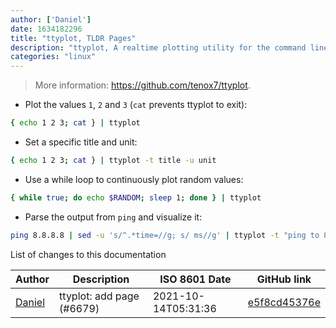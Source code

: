 ```yaml
---
author: ['Daniel']
date: 1634182296
title: "ttyplot, TLDR Pages"
description: "ttyplot, A realtime plotting utility for the command line with data input from stdin."
categories: "linux"
---
```

> More information: <https://github.com/tenox7/ttyplot>.

- Plot the values `1`, `2` and `3` (`cat` prevents ttyplot to exit):

```bash
{ echo 1 2 3; cat } | ttyplot
```

- Set a specific title and unit:

```bash
{ echo 1 2 3; cat } | ttyplot -t title -u unit
```

- Use a while loop to continuously plot random values:

```bash
{ while true; do echo $RANDOM; sleep 1; done } | ttyplot
```

- Parse the output from `ping` and visualize it:

```bash
ping 8.8.8.8 | sed -u 's/^.*time=//g; s/ ms//g' | ttyplot -t "ping to 8.8.8.8" -u ms
```
List of changes to this documentation


Author | Description | ISO 8601 Date | GitHub link
------|-----|-----|-----
[Daniel](mailto:33197631+dadav@users.noreply.github.com) | ttyplot: add page (#6679) | 2021-10-14T05:31:36 | [e5f8cd45376e](https://github.com/tldr-pages/tldr/commit/e5f8cd45376e5422d987dc173ab300fda9fd08e4)

